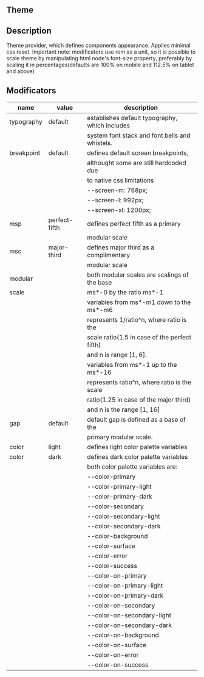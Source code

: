 Theme
--------------------------------------------------------------------------------

Description
--------------------------------------------------------------------------------
Theme provider, which defines components appearance. Applies minimal css reset.
Important note: modificators use rem as a unit, so it is possible to scale
theme by manipulating html node's font-size property, preferably by scaling
it in percentages(defaults are 100% on mobile and 112.5% on tablet and above)


Modificators
--------------------------------------------------------------------------------

| name        | value         | description                                    |
| ----------- | ------------- | ---------------------------------------------- |
| typography  | default       | establishes default typography, which includes |
|             |               | system font stack and font bells and whistels. |
| breakpoint  | default       | defines default screen breakpoints,            |
|             |               | althought some are still hardcoded due         |
|             |               | to native css limitations                      |
|             |               |   --screen-m: 768px;                           |
|             |               |   --screen-l: 992px;                           |
|             |               |   --screen-xl: 1200px;                         |
| msp         | perfect-fifth | defines perfect fifth as a primary             |
|             |               | modular scale                                  |
| msc         | major-third   | defines major third as a complimentary         |
|             |               | modular scale                                  |
| modular     |               | both modular scales are scalings of the base   |
| scale       |               | ms*-0 by the ratio ms*-1                       |
|             |               | variables from ms*-m1 down to the ms*-m6       |
|             |               | represents 1/ratio^n, where ratio  is the      |
|             |               | scale ratio(1.5 in case of the perfect fifth)  |
|             |               | and n is range [1, 6].                         |
|             |               | variables from ms*-1 up to the ms*-16          |
|             |               | represents ratio^n, where ratio is the scale   |
|             |               | ratio(1.25 in case of the major third)         |
|             |               | and n is the range [1, 16]                     |
| gap         | default       | default gap is defined as a base of the        |
|             |               | primary modular scale.                         |
| color       | light         | defines light color palette variables          |
| color       | dark          | defines dark color palette variables           |
|             |               | both color palette variables are:              |
|             |               |   --color-primary                              |
|             |               |   --color-primary-light                        |
|             |               |   --color-primary-dark                         |
|             |               |   --color-secondary                            |
|             |               |   --color-secondary-light                      |
|             |               |   --color-secondary-dark                       |
|             |               |   --color-background                           |
|             |               |   --color-surface                              |
|             |               |   --color-error                                |
|             |               |   --color-success                              |
|             |               |   --color-on-primary                           |
|             |               |   --color-on-primary-light                     |
|             |               |   --color-on-primary-dark                      |
|             |               |   --color-on-secondary                         |
|             |               |   --color-on-secondary-light                   |
|             |               |   --color-on-secondary-dark                    |
|             |               |   --color-on-background                        |
|             |               |   --color-on-surface                           |
|             |               |   --color-on-error                             |
|             |               |   --color-on-success                           |
